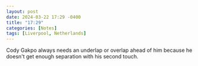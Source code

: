 ```yaml
---
layout: post
date: 2024-03-22 17:29 -0400
title: "17:29"
categories: [Notes]
tags: [Liverpool, Netherlands]
---
```


Cody Gakpo always needs an underlap or overlap ahead of him because he doesn't get enough separation with his second touch. 

